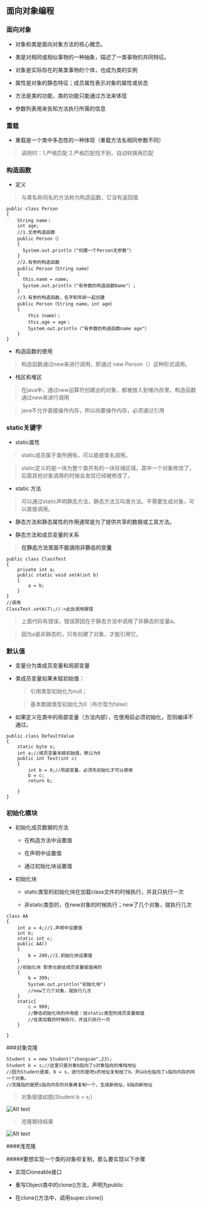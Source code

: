 ## 面向对象编程

### 面向对象

- 对象和类是面向对象方法的核心概念。

- 类是对相同或相似事物的一种抽象，描述了一类事物的共同特征。
  
- 对象是实际存在的某类事物的个体，也成为类的实例
  
- 属性是对象的静态特征；成员属性表示对象的属性或状态
  
- 方法是类的功能，类的功能只能通过方法来体现
  
- 参数列表用来告知方法执行所需的信息
   
### 重载

- 重载是一个类中多态性的一种体现（重载方法名相同参数不同）

>调用时：1.严格匹配 2.严格匹配找不到，自动转换再匹配

### 构造函数

- 定义

>与类名称同名的方法称为构造函数，它没有返回值

````
public class Person
{
    String name；
    int age;
    //1.无参构造函数
    public Person（）
    {
      System.out.println（"创建一个Person无参数"）
    }
    //2.有参的构造函数
    public Person（String name）
    {
      this.naem = name;
      System.out.println（"有参数的构造函数Name"）;
    }
    //3.有参的构造函数，名字和年龄一起创建
    public Person（String name，int age）
    {
        this（name）；
        this.age = age；
        System.out.println（"有参数的构造函数name age"）
    }
}
````

- 构造函数的使用

>构造函数通过new来进行调用，即通过 new Person（）这种形式调用。

- 栈区和堆区

>在java中，通过new运算符创建出的对象，都被放入到堆内存里。构造函数通过new来进行调用

>java不允许直接操作内存，所以向要操作内存，必须通过引用

### static关键字

- static属性

>static成员属于类所拥有。可以直接类名调用。

> static定义的是一块为整个类共有的一块存储区域，其中一个对象修改了，后面其他对象调用的时候会发现已经被修改了。

- static 方法

>可以通过static声明静态方法，静态方法又叫类方法。不需要生成对象，可以直接调用。

- 静态方法和静态属性的作用通常是为了提供共享的数据或工具方法。

- 静态方法和成员变量的关系

>  **在静态方法里面不能调用非静态的变量**

````
public class ClassTest
{
    private int a;
    public static void setA(int b)
    {
        a = b;
    }
}
//调用
ClassTest.setA(7);//->此处调用报错
````
> 上面代码有错误，错误原因在于静态方法中调用了非静态的变量a。

> 因为a是非静态的，只有创建了对象，才能引用它。

### 默认值

- 变量分为类成员变量和局部变量

- 类成员变量如果未赋初始值：

  > 引用类型初始化为null；
  
  > 基本数据类型初始化为0（布尔型为false）
 
- 如果定义在类中的局部变量（方法内部），在使用前必须初始化，否则编译不通过。
````
public class DefaultValue
{
    static byte x;
    int a;//成员变量未赋初始值，默认为0
    public int Test(int c)
    {
        int b = 0;//局部变量，必须先初始化才可以使用
        b = c;
        return b;
        
    }
}
````

### 初始化模块

- 初始化成员数据的方法

    - 在构造方法中设置值
    
    - 在声明中设置值
    
    - 通过初始化块设置值
    
- 初始化块

    - static类型的初始化块在加载class文件的时候执行，并且只执行一次
    
    - 非static类型的，在new对象的时候执行；new了几个对象，就执行几次

````
class AA
{
    int a = 4;//1.声明中设置值
    int b;
    static int c;
    public AA()
    {
        b = 200;//2.初始化块设置值
    }
    //初始化块 职责也是给成员变量赋值用的
    {
        b = 399;
        System.out.println("初始化块")
        //new了几个对象，就执行几次
    }
    static{
        c = 999;
        //静态初始化块的作用是：给static类型的成员变量赋值
        //在类加载的时候执行，并且只执行一次
    }
    
}
````
###对象克隆
````
Student s = new Student("zhangsan",23);
Student b = s;//这里只是对象b指向了s对象指向的堆栈地址
//因为Student是类，b = s，进行的是吧s的地址复制给了b，所以b也指向了s指向内存的同一个对象。
//克隆指的是把s指向内存的对象再复制一个，生成新地址，b指向新地址
````
> 对象赋值如图(Student b = s;) 

![Alt text](对象克隆1.png)

> 克隆期待结果

![Alt text](对象克隆2.png)

####浅克隆

#####要想实现一个类的对象呗复制，那么要实现以下步骤

- 实现Cloneable接口

- 重写Object类中的clone()方法，声明为public

- 在clone()方法中，调用super.clone()
